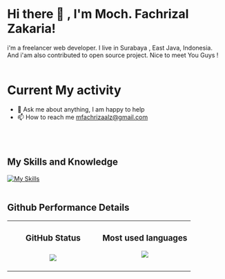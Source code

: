 # Hi there 👋 , I'm Moch. Fachrizal Zakaria!
i'm a freelancer web developer. I live in Surabaya , East Java, Indonesia. And i'am also contributed to open source project. Nice to meet You Guys !
<br>
<br>
 
# Current My activity
- 💬 Ask me about anything, I am happy to help
- 📫 How to reach me mfachrizaalz@gmail.com
<br>
<br>

## My Skills and Knowledge
[![My Skills](https://skillicons.dev/icons?i=html,css,js,php,mysql,arduino,ps,figma,jquery,bootstrap,wordpress&perline=10)](https://skillicons.dev)
<br>
<br>

## Github Performance Details
<table>
   <td width="50%" valign="top">
    <h3 align="center"> GitHub Status<h3>
    <p align="center">
      <img src="https://github-readme-stats.vercel.app/api?username=mfachrizalz&show_icons=true&theme=nightowl&include_all_commits=true" />
    </p>
   </td>
   <td width="50%" valign="top">
    <h3 align="center"> Most used languages</h3>
     <p align="center">
      <img src="https://github-readme-stats.vercel.app/api/top-langs/?username=mfachrizalz&theme=nightowl"/>
     </p>
  </td>
</table>
